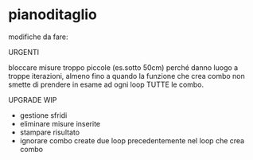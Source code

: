 # pianoditaglio

modifiche da fare:

URGENTI

bloccare misure troppo piccole (es.sotto 50cm) perché danno luogo a troppe iterazioni, almeno fino a quando
la funzione che crea combo non smette di prendere in esame ad ogni loop TUTTE le combo.

UPGRADE WIP

- gestione sfridi
- eliminare misure inserite
- stampare risultato
- ignorare combo create due loop precedentemente nel loop che crea combo
